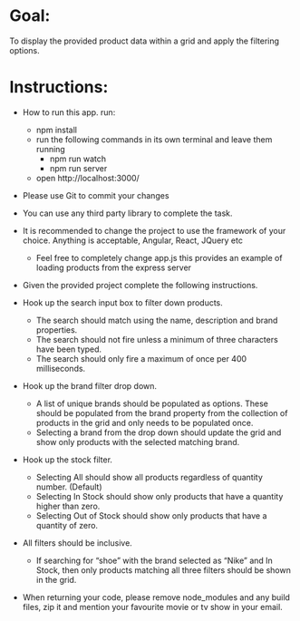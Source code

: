 # Goal:

To display the provided product data within a grid and apply the filtering options.

# Instructions:

- How to run this app. run:
  - npm install
  - run the following commands in its own terminal and leave them running
    - npm run watch
    - npm run server
  - open http://localhost:3000/

- Please use Git to commit your changes

- You can use any third party library to complete the task.

- It is recommended to change the project to use the framework of your choice. Anything is acceptable, Angular, React, JQuery etc
  - Feel free to completely change app.js this provides an example of loading products from the express server

- Given the provided project complete the following instructions.

- Hook up the search input box to filter down products.
	- The search should match using the name, description and brand properties.
	- The search should not fire unless a minimum of three characters have been typed.
	- The search should only fire a maximum of once per 400 milliseconds.

- Hook up the brand filter drop down.
	- A list of unique brands should be populated as options.  These should be populated from the brand property from the collection of products in the grid and only needs to be populated once.
	- Selecting a brand from the drop down should update the grid and show only products with the selected matching brand.

- Hook up the stock filter.
	- Selecting All should show all products regardless of quantity number. (Default)
	- Selecting In Stock should show only products that have a quantity higher than zero.
	- Selecting Out of Stock should show only products that have a quantity of zero.

- All filters should be inclusive.
	- If searching for “shoe” with the brand selected as “Nike” and In Stock, then only products matching all three filters should be shown in the grid.

- When returning your code, please remove node_modules and any build files, zip it and mention your favourite movie or tv show in your email.
